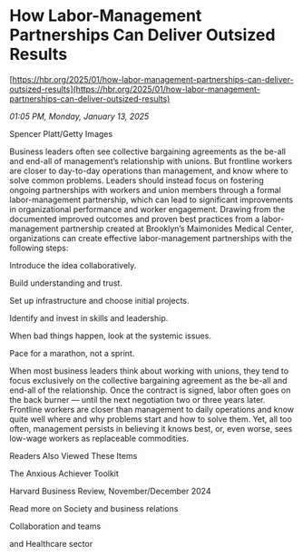 # How Labor-Management Partnerships Can Deliver Outsized Results

[https://hbr.org/2025/01/how-labor-management-partnerships-can-deliver-outsized-results](https://hbr.org/2025/01/how-labor-management-partnerships-can-deliver-outsized-results)

*01:05 PM, Monday, January 13, 2025*

Spencer Platt/Getty Images

Business leaders often see collective bargaining agreements as the be-all and end-all of management’s relationship with unions. But frontline workers are closer to day-to-day operations than management, and know where to solve common problems. Leaders should instead focus on fostering ongoing partnerships with workers and union members through a formal labor-management partnership, which can lead to significant improvements in organizational performance and worker engagement. Drawing from the documented improved outcomes and proven best practices from a labor-management partnership created at Brooklyn’s Maimonides Medical Center, organizations can create effective labor-management partnerships with the following steps:

Introduce the idea collaboratively.

Build understanding and trust.

Set up infrastructure and choose initial projects.

Identify and invest in skills and leadership.

When bad things happen, look at the systemic issues.

Pace for a marathon, not a sprint.

When most business leaders think about working with unions, they tend to focus exclusively on the collective bargaining agreement as the be-all and end-all of the relationship. Once the contract is signed, labor often goes on the back burner — until the next negotiation two or three years later. Frontline workers are closer than management to daily operations and know quite well where and why problems start and how to solve them. Yet, all too often, management persists in believing it knows best, or, even worse, sees low-wage workers as replaceable commodities.

Readers Also Viewed These Items

The Anxious Achiever Toolkit

Harvard Business Review, November/December 2024

Read more on Society and business relations

Collaboration and teams

and Healthcare sector

